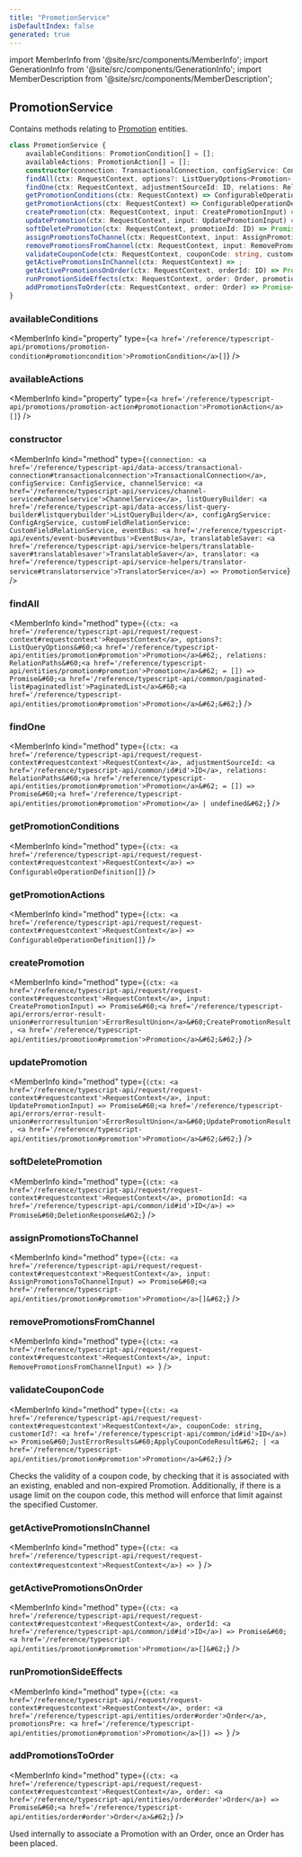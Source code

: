 ```yaml
---
title: "PromotionService"
isDefaultIndex: false
generated: true
---
```

<!-- This file was generated from the Vendure source. Do not modify. Instead, re-run the "docs:build" script -->
import MemberInfo from '@site/src/components/MemberInfo';
import GenerationInfo from '@site/src/components/GenerationInfo';
import MemberDescription from '@site/src/components/MemberDescription';


## PromotionService

<GenerationInfo sourceFile="packages/core/src/service/services/promotion.service.ts" sourceLine="58" packageName="@bb-vendure/core" />

Contains methods relating to <a href='/reference/typescript-api/entities/promotion#promotion'>Promotion</a> entities.

```ts title="Signature"
class PromotionService {
    availableConditions: PromotionCondition[] = [];
    availableActions: PromotionAction[] = [];
    constructor(connection: TransactionalConnection, configService: ConfigService, channelService: ChannelService, listQueryBuilder: ListQueryBuilder, configArgService: ConfigArgService, customFieldRelationService: CustomFieldRelationService, eventBus: EventBus, translatableSaver: TranslatableSaver, translator: TranslatorService)
    findAll(ctx: RequestContext, options?: ListQueryOptions<Promotion>, relations: RelationPaths<Promotion> = []) => Promise<PaginatedList<Promotion>>;
    findOne(ctx: RequestContext, adjustmentSourceId: ID, relations: RelationPaths<Promotion> = []) => Promise<Promotion | undefined>;
    getPromotionConditions(ctx: RequestContext) => ConfigurableOperationDefinition[];
    getPromotionActions(ctx: RequestContext) => ConfigurableOperationDefinition[];
    createPromotion(ctx: RequestContext, input: CreatePromotionInput) => Promise<ErrorResultUnion<CreatePromotionResult, Promotion>>;
    updatePromotion(ctx: RequestContext, input: UpdatePromotionInput) => Promise<ErrorResultUnion<UpdatePromotionResult, Promotion>>;
    softDeletePromotion(ctx: RequestContext, promotionId: ID) => Promise<DeletionResponse>;
    assignPromotionsToChannel(ctx: RequestContext, input: AssignPromotionsToChannelInput) => Promise<Promotion[]>;
    removePromotionsFromChannel(ctx: RequestContext, input: RemovePromotionsFromChannelInput) => ;
    validateCouponCode(ctx: RequestContext, couponCode: string, customerId?: ID) => Promise<JustErrorResults<ApplyCouponCodeResult> | Promotion>;
    getActivePromotionsInChannel(ctx: RequestContext) => ;
    getActivePromotionsOnOrder(ctx: RequestContext, orderId: ID) => Promise<Promotion[]>;
    runPromotionSideEffects(ctx: RequestContext, order: Order, promotionsPre: Promotion[]) => ;
    addPromotionsToOrder(ctx: RequestContext, order: Order) => Promise<Order>;
}
```

<div className="members-wrapper">

### availableConditions

<MemberInfo kind="property" type={`<a href='/reference/typescript-api/promotions/promotion-condition#promotioncondition'>PromotionCondition</a>[]`}   />


### availableActions

<MemberInfo kind="property" type={`<a href='/reference/typescript-api/promotions/promotion-action#promotionaction'>PromotionAction</a>[]`}   />


### constructor

<MemberInfo kind="method" type={`(connection: <a href='/reference/typescript-api/data-access/transactional-connection#transactionalconnection'>TransactionalConnection</a>, configService: ConfigService, channelService: <a href='/reference/typescript-api/services/channel-service#channelservice'>ChannelService</a>, listQueryBuilder: <a href='/reference/typescript-api/data-access/list-query-builder#listquerybuilder'>ListQueryBuilder</a>, configArgService: ConfigArgService, customFieldRelationService: CustomFieldRelationService, eventBus: <a href='/reference/typescript-api/events/event-bus#eventbus'>EventBus</a>, translatableSaver: <a href='/reference/typescript-api/service-helpers/translatable-saver#translatablesaver'>TranslatableSaver</a>, translator: <a href='/reference/typescript-api/service-helpers/translator-service#translatorservice'>TranslatorService</a>) => PromotionService`}   />


### findAll

<MemberInfo kind="method" type={`(ctx: <a href='/reference/typescript-api/request/request-context#requestcontext'>RequestContext</a>, options?: ListQueryOptions&#60;<a href='/reference/typescript-api/entities/promotion#promotion'>Promotion</a>&#62;, relations: RelationPaths&#60;<a href='/reference/typescript-api/entities/promotion#promotion'>Promotion</a>&#62; = []) => Promise&#60;<a href='/reference/typescript-api/common/paginated-list#paginatedlist'>PaginatedList</a>&#60;<a href='/reference/typescript-api/entities/promotion#promotion'>Promotion</a>&#62;&#62;`}   />


### findOne

<MemberInfo kind="method" type={`(ctx: <a href='/reference/typescript-api/request/request-context#requestcontext'>RequestContext</a>, adjustmentSourceId: <a href='/reference/typescript-api/common/id#id'>ID</a>, relations: RelationPaths&#60;<a href='/reference/typescript-api/entities/promotion#promotion'>Promotion</a>&#62; = []) => Promise&#60;<a href='/reference/typescript-api/entities/promotion#promotion'>Promotion</a> | undefined&#62;`}   />


### getPromotionConditions

<MemberInfo kind="method" type={`(ctx: <a href='/reference/typescript-api/request/request-context#requestcontext'>RequestContext</a>) => ConfigurableOperationDefinition[]`}   />


### getPromotionActions

<MemberInfo kind="method" type={`(ctx: <a href='/reference/typescript-api/request/request-context#requestcontext'>RequestContext</a>) => ConfigurableOperationDefinition[]`}   />


### createPromotion

<MemberInfo kind="method" type={`(ctx: <a href='/reference/typescript-api/request/request-context#requestcontext'>RequestContext</a>, input: CreatePromotionInput) => Promise&#60;<a href='/reference/typescript-api/errors/error-result-union#errorresultunion'>ErrorResultUnion</a>&#60;CreatePromotionResult, <a href='/reference/typescript-api/entities/promotion#promotion'>Promotion</a>&#62;&#62;`}   />


### updatePromotion

<MemberInfo kind="method" type={`(ctx: <a href='/reference/typescript-api/request/request-context#requestcontext'>RequestContext</a>, input: UpdatePromotionInput) => Promise&#60;<a href='/reference/typescript-api/errors/error-result-union#errorresultunion'>ErrorResultUnion</a>&#60;UpdatePromotionResult, <a href='/reference/typescript-api/entities/promotion#promotion'>Promotion</a>&#62;&#62;`}   />


### softDeletePromotion

<MemberInfo kind="method" type={`(ctx: <a href='/reference/typescript-api/request/request-context#requestcontext'>RequestContext</a>, promotionId: <a href='/reference/typescript-api/common/id#id'>ID</a>) => Promise&#60;DeletionResponse&#62;`}   />


### assignPromotionsToChannel

<MemberInfo kind="method" type={`(ctx: <a href='/reference/typescript-api/request/request-context#requestcontext'>RequestContext</a>, input: AssignPromotionsToChannelInput) => Promise&#60;<a href='/reference/typescript-api/entities/promotion#promotion'>Promotion</a>[]&#62;`}   />


### removePromotionsFromChannel

<MemberInfo kind="method" type={`(ctx: <a href='/reference/typescript-api/request/request-context#requestcontext'>RequestContext</a>, input: RemovePromotionsFromChannelInput) => `}   />


### validateCouponCode

<MemberInfo kind="method" type={`(ctx: <a href='/reference/typescript-api/request/request-context#requestcontext'>RequestContext</a>, couponCode: string, customerId?: <a href='/reference/typescript-api/common/id#id'>ID</a>) => Promise&#60;JustErrorResults&#60;ApplyCouponCodeResult&#62; | <a href='/reference/typescript-api/entities/promotion#promotion'>Promotion</a>&#62;`}   />

Checks the validity of a coupon code, by checking that it is associated with an existing,
enabled and non-expired Promotion. Additionally, if there is a usage limit on the coupon code,
this method will enforce that limit against the specified Customer.
### getActivePromotionsInChannel

<MemberInfo kind="method" type={`(ctx: <a href='/reference/typescript-api/request/request-context#requestcontext'>RequestContext</a>) => `}   />


### getActivePromotionsOnOrder

<MemberInfo kind="method" type={`(ctx: <a href='/reference/typescript-api/request/request-context#requestcontext'>RequestContext</a>, orderId: <a href='/reference/typescript-api/common/id#id'>ID</a>) => Promise&#60;<a href='/reference/typescript-api/entities/promotion#promotion'>Promotion</a>[]&#62;`}   />


### runPromotionSideEffects

<MemberInfo kind="method" type={`(ctx: <a href='/reference/typescript-api/request/request-context#requestcontext'>RequestContext</a>, order: <a href='/reference/typescript-api/entities/order#order'>Order</a>, promotionsPre: <a href='/reference/typescript-api/entities/promotion#promotion'>Promotion</a>[]) => `}   />


### addPromotionsToOrder

<MemberInfo kind="method" type={`(ctx: <a href='/reference/typescript-api/request/request-context#requestcontext'>RequestContext</a>, order: <a href='/reference/typescript-api/entities/order#order'>Order</a>) => Promise&#60;<a href='/reference/typescript-api/entities/order#order'>Order</a>&#62;`}   />

Used internally to associate a Promotion with an Order, once an Order has been placed.


</div>
